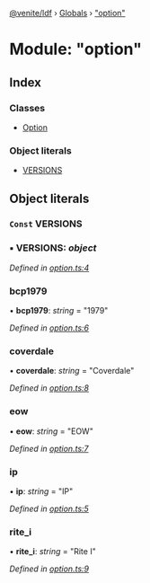 [@venite/ldf](../README.md) › [Globals](../globals.md) › ["option"](_option_.md)

# Module: "option"

## Index

### Classes

* [Option](../classes/_option_.option.md)

### Object literals

* [VERSIONS](_option_.md#const-versions)

## Object literals

### `Const` VERSIONS

### ▪ **VERSIONS**: *object*

*Defined in [option.ts:4](https://github.com/gbj/venite/blob/2b9f06e/ldf/src/option.ts#L4)*

###  bcp1979

• **bcp1979**: *string* = "1979"

*Defined in [option.ts:6](https://github.com/gbj/venite/blob/2b9f06e/ldf/src/option.ts#L6)*

###  coverdale

• **coverdale**: *string* = "Coverdale"

*Defined in [option.ts:8](https://github.com/gbj/venite/blob/2b9f06e/ldf/src/option.ts#L8)*

###  eow

• **eow**: *string* = "EOW"

*Defined in [option.ts:7](https://github.com/gbj/venite/blob/2b9f06e/ldf/src/option.ts#L7)*

###  ip

• **ip**: *string* = "IP"

*Defined in [option.ts:5](https://github.com/gbj/venite/blob/2b9f06e/ldf/src/option.ts#L5)*

###  rite_i

• **rite_i**: *string* = "Rite I"

*Defined in [option.ts:9](https://github.com/gbj/venite/blob/2b9f06e/ldf/src/option.ts#L9)*
